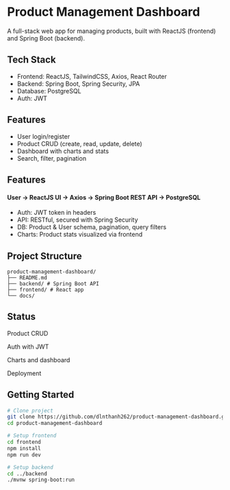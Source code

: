 # Product Management Dashboard

A full-stack web app for managing products, built with ReactJS (frontend) and Spring Boot (backend).

## Tech Stack

- Frontend: ReactJS, TailwindCSS, Axios, React Router
- Backend: Spring Boot, Spring Security, JPA
- Database: PostgreSQL
- Auth: JWT

## Features

- User login/register
- Product CRUD (create, read, update, delete)
- Dashboard with charts and stats
- Search, filter, pagination

## Features

#### User → ReactJS UI → Axios → Spring Boot REST API → PostgreSQL  
- Auth: JWT token in headers
- API: RESTful, secured with Spring Security
- DB: Product & User schema, pagination, query filters
- Charts: Product stats visualized via frontend

## Project Structure

<pre><code>product-management-dashboard/ 
├── README.md 
├── backend/ # Spring Boot API
├── frontend/ # React app 
└── docs/ </code></pre>

## Status
 Product CRUD

 Auth with JWT

 Charts and dashboard

 Deployment

## Getting Started

```bash
# Clone project
git clone https://github.com/dlnthanh262/product-management-dashboard.git
cd product-management-dashboard

# Setup frontend
cd frontend
npm install
npm run dev

# Setup backend
cd ../backend
./mvnw spring-boot:run
